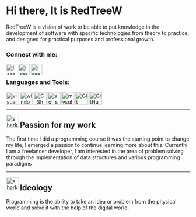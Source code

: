 # Hi there, It is RedTreeW 
RedTreeW is a vision of work to be able to put knowledge in the development of software with specific technologies from theory to practice, and designed for practical purposes and professional growth.
 
### Connect with me:


[<img align="left" alt="Isaac | Twitter" width="31px" src="https://img.icons8.com/fluent/48/000000/twitter.png"/>][twitter]
[<img align="left" alt="Isaac | LinkedIn" width="31px" src="https://img.icons8.com/color/48/000000/linkedin.png" />][linkedin]
[<img align="left" alt="Isaac | Instagram" width="31px" src="https://img.icons8.com/fluent/48/000000/instagram-new.png" />][instagram]
<br /> 

### Languages and Tools:

<img align="left" alt="visual_studio" width="35px" src="https://img.icons8.com/fluent/50/4a90e2/visual-studio-2019.png" />
<img align="left" alt="windows" width="35px" src="https://img.icons8.com/color/48/000000/windows-10.png" />
<img align="left" alt="C_Sharp" width="35px" src="https://img.icons8.com/color/48/000000/c-sharp-logo.png" />
<img align="left" alt="sql_server" width="35px" src="https://img.icons8.com/color/48/000000/microsoft-sql-server.png"/>
<img align="left" alt="mysql" width="35px" src="https://img.icons8.com/ios-filled/48/4a90e2/mysql-logo.png"/>
<img align="left" alt="Git" width="35px" src="https://img.icons8.com/color/48/000000/git.png" />
<img align="left" alt="GitHub" width="35px" src="https://img.icons8.com/fluent/48/000000/github.png" />
<br />
<br />


---

<img align="left" alt="shark" width="35px" src="https://img.icons8.com/color/48/000000/shark-body.png" />

##  Passion for my work
The first time I did a programming course it was the starting point to change my life, I emerged a passion to continue learning more about this.
Currently I am a freelancer developer, I am interested in the area of ​​problem solving through the implementation of data structures and various programming paradigms

---
<img align="left" alt="shark" width="35px" src="https://img.icons8.com/clouds/100/000000/monitor.png" />

##  Ideology
Programming is the ability to take an idea or problem from the physical world and solve it with the help of the digital world.





[twitter]: https://twitter.com/IsaacDBX
[instagram]: https://instagram.com/isaac.dbx/
[linkedin]: https://linkedin.com/in/isaac-lopez-dbx/


